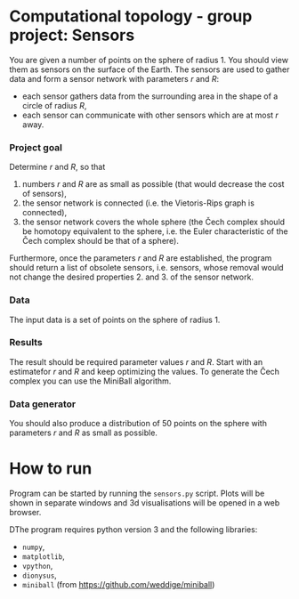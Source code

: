 # Computational topology - group project:  Sensors

You are given a number of points on the sphere of radius 1.  You should view them as sensors
on the surface of the Earth.  The sensors are used to gather data and form a sensor network
with parameters _r_ and _R_:

 - each sensor gathers data from the surrounding area in the shape of a circle of radius _R_,
 - each sensor can communicate with other sensors which are at most _r_ away.

### Project goal
Determine _r_ and _R_, so that
1.  numbers _r_ and _R_ are as small as possible (that would decrease the cost of sensors),
2.  the sensor network is connected (i.e.  the Vietoris-Rips graph is connected),
3.  the sensor network covers the whole sphere (the Čech complex should be homotopy equivalent to the sphere, i.e.  the Euler characteristic of the Čech complex should be
that of a sphere).

Furthermore, once the parameters _r_ and _R_ are established, the program should return a list
of obsolete sensors, i.e.  sensors, whose removal would not change the desired properties 2.
and 3.  of the sensor network.


### Data
The input data is a set of points on the sphere of radius 1.


### Results
The result should be required parameter values _r_ and _R_.  Start with an estimatefor _r_ and _R_ and keep optimizing the values.
To generate the Čech complex you can use the MiniBall algorithm.

### Data generator

You should also produce a distribution of 50 points on the sphere with parameters _r_ and _R_ as small as possible.


# How to run
Program can be started by running the `sensors.py` script. Plots will be shown in separate windows and 3d visualisations will be opened in a web browser.


DThe program requires python version 3 and the following libraries:
 - `numpy`,
 - `matplotlib`,
 - `vpython`,
 - `dionysus`,
 - `miniball` (from https://github.com/weddige/miniball)
